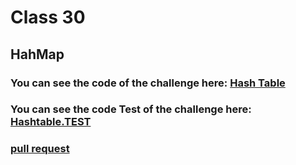# Class 30  

## HahMap



### You can see the code of the challenge here: [Hash Table](./hashtable/hashtable.js)

### You can see the code Test of the challenge here: [Hashtable.TEST](./hashtable/__tests__/hashtable.test.js)

### [ pull request ](https://github.com/Mohammad-Aljamal/data-structures-and-algorithms/pull/39)




